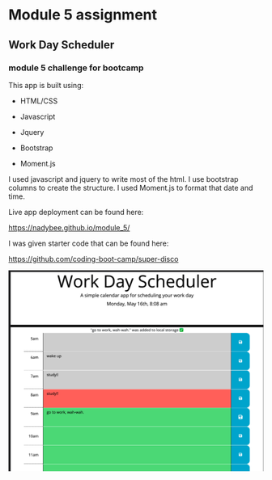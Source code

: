 # Module 5 assignment
## Work Day Scheduler
### module 5 challenge for bootcamp

This app is built using:
*   HTML/CSS

*   Javascript

*   Jquery

*   Bootstrap

*   Moment.js

I used javascript and jquery to write most of the html. I use bootstrap columns to create the structure. I used Moment.js to format that date and time.

Live app deployment can be found here:

https://nadybee.github.io/module_5/

I was given starter code that can be found here:

https://github.com/coding-boot-camp/super-disco

![alt text](Develop/assets/Screen%20Shot%202022-05-16%20at%208.09.57%20AM.png)




 